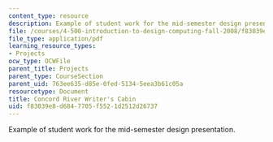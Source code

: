 ```yaml
---
content_type: resource
description: Example of student work for the mid-semester design presentation.
file: /courses/4-500-introduction-to-design-computing-fall-2008/f83039e8d6847705f5521d2512d26737_assn4b_2.pdf
file_type: application/pdf
learning_resource_types:
- Projects
ocw_type: OCWFile
parent_title: Projects
parent_type: CourseSection
parent_uid: 763ee635-d85e-0fed-5134-5eea3b61c05a
resourcetype: Document
title: Concord River Writer's Cabin
uid: f83039e8-d684-7705-f552-1d2512d26737
---
```

Example of student work for the mid-semester design presentation.

